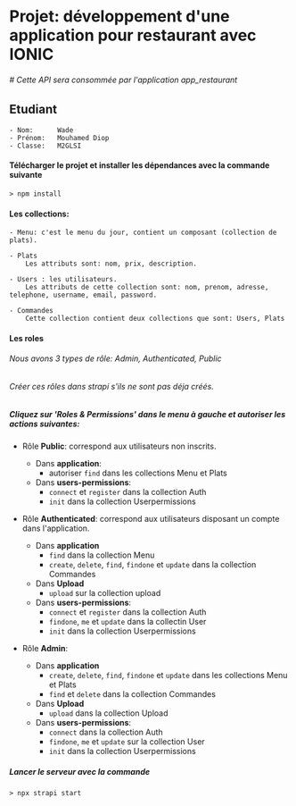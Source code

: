 # Projet: développement d'une application pour restaurant avec IONIC
###### # Cette API sera consommée par l'application app_restaurant

## Etudiant
```
- Nom:      Wade
- Prénom:   Mouhamed Diop
- Classe:   M2GLSI
```

#### Télécharger le projet et installer les dépendances avec la commande suivante
```
> npm install
```

#### Les collections:
```
- Menu: c'est le menu du jour, contient un composant (collection de plats).

- Plats
    Les attributs sont: nom, prix, description.

- Users : les utilisateurs.
    Les attributs de cette collection sont: nom, prenom, adresse, telephone, username, email, password.

- Commandes
    Cette collection contient deux collections que sont: Users, Plats
```

#### Les roles
###### Nous avons 3 types de rôle: Admin, Authenticated, Public
###### Créer ces rôles dans strapi s'ils ne sont pas déja créés.

##### Cliquez sur 'Roles & Permissions' dans le menu à gauche et autoriser les actions suivantes:

* Rôle <b>Public</b>: correspond aux utilisateurs non inscrits.  
    - Dans <b>application</b>:
        - autoriser ```find``` dans les collections Menu et Plats
    - Dans <b>users-permissions</b>:
        -  ```connect``` et ```register``` dans la collection Auth
        - ```init``` dans la collection Userpermissions
        
* Rôle <b>Authenticated</b>: correspond aux utilisateurs disposant un compte dans l'application.
  - Dans <b>application</b>
    - ```find``` dans la collection Menu
    - ```create```, ```delete```, ```find```, ```findone``` et ```update``` dans la collection Commandes
  - Dans <b>Upload</b>
    - ```upload``` sur la collection upload
  - Dans <b>users-permissions</b>:
    - ```connect``` et ```register``` dans la collection Auth
    - ```findone```, ```me``` et ```update``` dans la collectin User
    - ```init``` dans la collection Userpermissions
    
* Rôle <b>Admin</b>:
    - Dans <b>application</b>      
        - ```create```, ```delete```, ```find```, ```findone``` et ```update``` dans les collections Menu et Plats
        - ```find``` et ```delete``` dans la collection Commandes
    - Dans <b>Upload</b>
        - ```upload``` dans la collection Upload
    - Dans <b>users-permissions</b>:
        - ```connect``` dans la collection Auth
        - ```findone```, ```me``` et ```update``` sur la collection User
        - ```init``` dans la collection Userpermissions


##### Lancer le serveur avec la commande 
```
> npx strapi start
```
